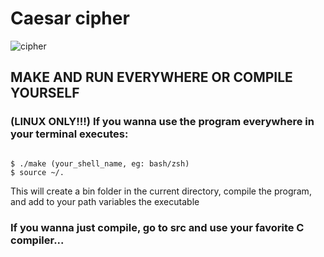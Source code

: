 # Caesar cipher

![cipher](https://uploaddeimagens.com.br/images/003/646/852/full/Screenshot_from_2022-01-25_15-44-42.png?1643136722)

## MAKE AND RUN EVERYWHERE OR COMPILE YOURSELF
### (LINUX ONLY!!!) If you wanna use the program everywhere in your terminal executes: 
<code>
$ ./make (your_shell_name, eg: bash/zsh)</code>

<code>
$ source ~/.<your_shell_name.rc>
</code>


This will create a bin folder in the current directory, compile the program, and add to your path variables the executable


### If you wanna just compile, go to src and use your favorite C compiler...

